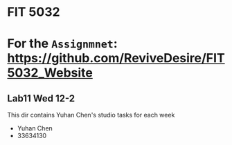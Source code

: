 # FIT 5032
# For the `Assignmnet`: https://github.com/ReviveDesire/FIT5032_Website

## Lab11 Wed 12-2
This dir contains Yuhan Chen's studio tasks for each week
- Yuhan Chen
- 33634130
